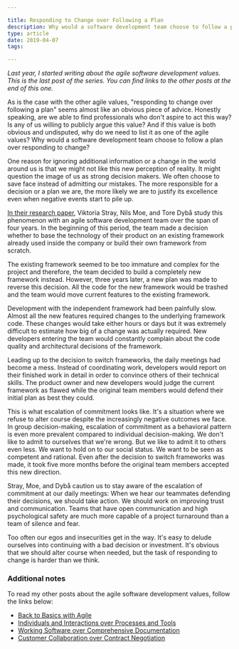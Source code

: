 ```yaml
---

title: Responding to Change over Following a Plan
description: Why would a software development team choose to follow a plan over responding to change?
type: article
date: 2019-04-07
tags:

---
```


*Last year, I started writing about the agile software development values. This is the last post of the series. You can find links to the other posts at the end of this one.*

As is the case with the other agile values, "responding to change over following a plan" seems almost like an obvious piece of advice. Honestly speaking, are we able to find professionals who don't aspire to act this way? Is any of us willing to publicly argue this value? And if this value is both obvious and undisputed, why do we need to list it as one of the agile values? Why would a software development team choose to follow a plan over responding to change?

One reason for ignoring additional information or a change in the world around us is that we might not like this new perception of reality. It might question the image of us as strong decision makers. We often choose to save face instead of admitting our mistakes. The more responsible for a decision or a plan we are, the more likely we are to justify its excellence even when negative events start to pile up.

[In their research paper](https://link.springer.com/chapter/10.1007%2F978-3-642-30350-0_11), Viktoria Stray, Nils Moe, and Tore Dybå study this phenomenon with an agile software development team over the span of four years. In the beginning of this period, the team made a decision whether to base the technology of their product on an existing framework already used inside the company or build their own framework from scratch.

The existing framework seemed to be too immature and complex for the project and therefore, the team decided to build a completely new framework instead. However, three years later, a new plan was made to reverse this decision. All the code for the new framework would be trashed and the team would move current features to the existing framework.

Development with the independent framework had been painfully slow. Almost all the new features required changes to the underlying framework code. These changes would take either hours or days but it was extremely difficult to estimate how big of a change was actually required. New developers entering the team would constantly complain about the code quality and architectural decisions of the framework.

Leading up to the decision to switch frameworks, the daily meetings had become a mess. Instead of coordinating work, developers would report on their finished work in detail in order to convince others of their technical skills. The product owner and new developers would judge the current framework as flawed while the original team members would defend their initial plan as best they could.

This is what escalation of commitment looks like. It's a situation where we refuse to alter course despite the increasingly negative outcomes we face. In group decision-making, escalation of commitment as a behavioral pattern is even more prevalent compared to individual decision-making. We don't like to admit to ourselves that we're wrong. But we like to admit it to others even less. We want to hold on to our social status. We want to be seen as competent and rational. Even after the decision to switch frameworks was made, it took five more months before the original team members accepted this new direction.

Stray, Moe, and Dybå caution us to stay aware of the escalation of commitment at our daily meetings: When we hear our teammates defending their decisions, we should take action. We should work on improving trust and communication. Teams that have open communication and high psychological safety are much more capable of a project turnaround than a team of silence and fear.

Too often our egos and insecurities get in the way. It's easy to delude ourselves into continuing with a bad decision or investment. It's obvious that we should alter course when needed, but the task of responding to change is harder than we think.

### Additional notes

To read my other posts about the agile software development values, follow the links below:

* [Back to Basics with Agile](/posts/back-to-basics-with-agile/)
* [Individuals and Interactions over Processes and Tools](/posts/individuals-and-interactions-over-processes-and-tools/)
* [Working Software over Comprehensive Documentation](/posts/working-software-over-comprehensive-documentation/)
* [Customer Collaboration over Contract Negotiation](/posts/customer-collaboration-over-contract-negotiation/)
